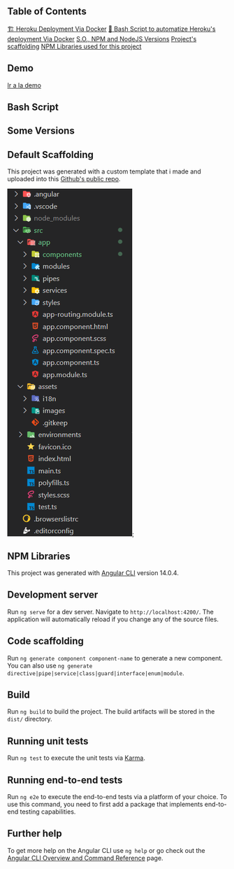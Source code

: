## Table of Contents

[🏗️ Heroku Deployment Via Docker](#demo)
[📜 Bash Script to automatize Heroku's deployment Via Docker](#bash-script)
[S.O., NPM and NodeJS Versions](#some-versions)
[Project's scaffolding](#default-scaffolding)
[NPM Libraries used for this project](#npm-libraries)

## Demo

<!-- Poner link que toque en el examen -->
[Ir a la demo](https://web-marvel.herokuapp.com/) 

## Bash Script

## Some Versions

## Default Scaffolding
This project was generated with a custom template that i made and uploaded into this [Github's public repo](https://github.com/gdsa1022/My-Custom-ANGULAR-Scafolding).

![Screenshot](./src/assets/images/EDC_DefaultScaffolding.png);

## NPM Libraries


This project was generated with [Angular CLI](https://github.com/angular/angular-cli) version 14.0.4.

## Development server

Run `ng serve` for a dev server. Navigate to `http://localhost:4200/`. The application will automatically reload if you change any of the source files.

## Code scaffolding

Run `ng generate component component-name` to generate a new component. You can also use `ng generate directive|pipe|service|class|guard|interface|enum|module`.

## Build

Run `ng build` to build the project. The build artifacts will be stored in the `dist/` directory.

## Running unit tests

Run `ng test` to execute the unit tests via [Karma](https://karma-runner.github.io).

## Running end-to-end tests

Run `ng e2e` to execute the end-to-end tests via a platform of your choice. To use this command, you need to first add a package that implements end-to-end testing capabilities.

## Further help

To get more help on the Angular CLI use `ng help` or go check out the [Angular CLI Overview and Command Reference](https://angular.io/cli) page.
